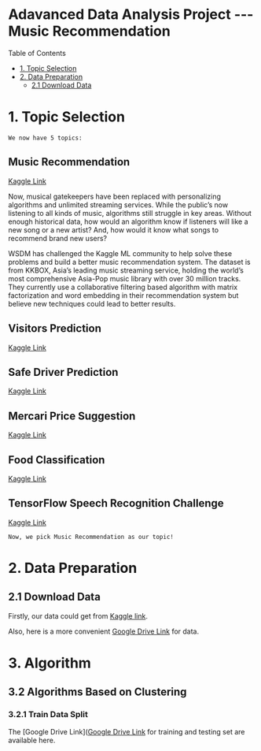 Adavanced Data Analysis Project --- Music Recommendation 
======================

Table of Contents

* [1. Topic Selection]()
* [2. Data Preparation]()
  * [2.1 Download Data]()

# 1. Topic Selection

    We now have 5 topics:

Music Recommendation
----
[Kaggle Link](https://www.kaggle.com/c/kkbox-music-recommendation-challenge)

Now, musical gatekeepers have been replaced with personalizing algorithms and unlimited streaming services. While the public’s now listening to all kinds of music, algorithms still struggle in key areas. Without enough historical data, how would an algorithm know if listeners will like a new song or a new artist? And, how would it know what songs to recommend brand new users?

WSDM has challenged the Kaggle ML community to help solve these problems and build a better music recommendation system. The dataset is from KKBOX, Asia’s leading music streaming service, holding the world’s most comprehensive Asia-Pop music library with over 30 million tracks. They currently use a collaborative filtering based algorithm with matrix factorization and word embedding in their recommendation system but believe new techniques could lead to better results.

Visitors Prediction
----
[Kaggle Link](https://www.kaggle.com/c/recruit-restaurant-visitor-forecasting)

Safe Driver Prediction
----
[Kaggle Link](https://www.kaggle.com/c/porto-seguro-safe-driver-prediction)

Mercari Price Suggestion
----
[Kaggle Link](https://www.kaggle.com/c/mercari-price-suggestion-challenge)

Food Classification
----
[Kaggle Link](https://www.kaggle.com/c/whats-cooking-kernels-only)

TensorFlow Speech Recognition Challenge
----
[Kaggle Link](https://www.kaggle.com/c/tensorflow-speech-recognition-challenge)

    Now, we pick Music Recommendation as our topic!

# 2. Data Preparation

## 2.1 Download Data

Firstly, our data could get from [Kaggle link](https://www.kaggle.com/c/kkbox-music-recommendation-challenge/data). 

Also, here is a more convenient [Google Drive Link](https://drive.google.com/drive/folders/1l3O6N35fd6O7AUK8qaui_pu0QXX_KBw1) for data.

# 3. Algorithm

## 3.2 Algorithms Based on Clustering

### 3.2.1 Train Data Split

The [Google Drive Link]([Google Drive Link](https://drive.google.com/drive/folders/1l3O6N35fd6O7AUK8qaui_pu0QXX_KBw1) for training and testing set are available here.
